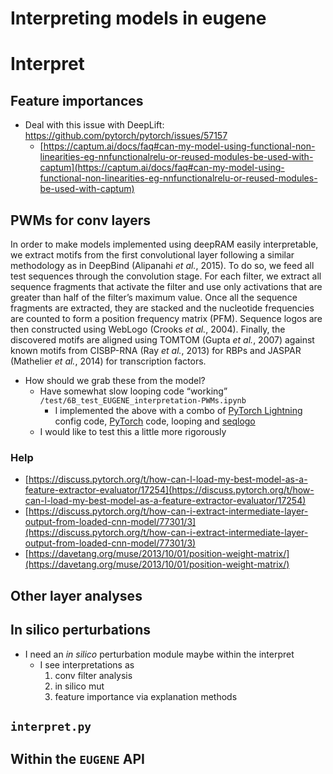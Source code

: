 # Interpreting models in eugene

# Interpret

## Feature importances

- Deal with this issue with DeepLift: https://github.com/pytorch/pytorch/issues/57157
    - [https://captum.ai/docs/faq#can-my-model-using-functional-non-linearities-eg-nnfunctionalrelu-or-reused-modules-be-used-with-captum](https://captum.ai/docs/faq#can-my-model-using-functional-non-linearities-eg-nnfunctionalrelu-or-reused-modules-be-used-with-captum)

## PWMs for conv layers

In order to make models implemented using deepRAM easily interpretable, we extract motifs from the first convolutional layer following a similar methodology as in DeepBind (Alipanahi *et al.*, 2015). To do so, we feed all test sequences through the convolution stage. For each filter, we extract all sequence fragments that activate the filter and use only activations that are greater than half of the filter’s maximum value. Once all the sequence fragments are extracted, they are stacked and the nucleotide frequencies are counted to form a position frequency matrix (PFM). Sequence logos are then constructed using WebLogo (Crooks *et al.*, 2004). Finally, the discovered motifs are aligned using TOMTOM (Gupta *et al.*, 2007) against known motifs from CISBP-RNA (Ray *et al.*, 2013) for RBPs and JASPAR (Mathelier *et al.*, 2014) for transcription factors.

- How should we grab these from the model?
    - Have somewhat slow looping code “working” `/test/6B_test_EUGENE_interpretation-PWMs.ipynb`
        - I implemented the above with a combo of [PyTorch Lightning](https://www.notion.so/PyTorch-Lightning-8c6fd6cfa6de4011a50902302b6836dc) config code, [PyTorch](https://www.notion.so/PyTorch-09f8574b83144432aee712803ca1ea71)  code, looping and [seqlogo](https://www.notion.so/seqlogo-3c96a7adc8bc4b43816986b2b3e2dafa)
    - I would like to test this a little more rigorously

### Help

- [https://discuss.pytorch.org/t/how-can-l-load-my-best-model-as-a-feature-extractor-evaluator/17254](https://discuss.pytorch.org/t/how-can-l-load-my-best-model-as-a-feature-extractor-evaluator/17254)
- [https://discuss.pytorch.org/t/how-can-i-extract-intermediate-layer-output-from-loaded-cnn-model/77301/3](https://discuss.pytorch.org/t/how-can-i-extract-intermediate-layer-output-from-loaded-cnn-model/77301/3)
- [https://davetang.org/muse/2013/10/01/position-weight-matrix/](https://davetang.org/muse/2013/10/01/position-weight-matrix/)

## Other layer analyses

## In silico perturbations

- I need an *in silico* perturbation module maybe within the interpret
    - I see interpretations as
        1. conv filter analysis
        2. in silico mut
        3. feature importance via explanation methods

## `interpret.py`

## Within the `EUGENE` API